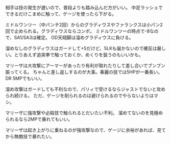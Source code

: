 相手は技の発生が遅いので、普段よりも踏み込んだ方がいい。
中足ラッシュでできるだけこまめに触って、ゲージを使ったら下がる。

ミドルワンツー（中パンチ2回）からのグラディウスやファランクスは小パン2回で止められる。グラディウスならコンボ。
ミドルワンツーの時点で-8なので、SA1/SA3は確定。
OD天翔脚は溜めグラディウスに負ける。

溜めなしのグラディウスはガードして+5だけど、5LKも届かないので確反は厳しい。とりあえず追突拳で触っておくか、めくりを狙うのもいいかも。

マリーザは大攻撃にアーマーがあったり有利が取れたりして差し合いでブンブン振ってくる。
ちゃんと差し返しするのが大事。春麗の技では5HPが一番長い。DR 5MPでもいい。

溜め攻撃はガードしても不利なので、パリィで受けるならジャストでないと攻められ続ける。
ただ、ゲージを削られるのは避けられるのでやらないよりはマシ。

マリーザに強攻撃や必殺技で触られるとだいたい不利。
溜めてないのを見極められるなら2MPで暴れてもいい。

マリーザは起き上がりに重ねるのが強攻撃なので、ゲージに余裕があれば、見てから無敵技で暴れたい。
